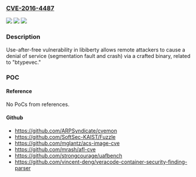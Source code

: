 ### [CVE-2016-4487](https://cve.mitre.org/cgi-bin/cvename.cgi?name=CVE-2016-4487)
![](https://img.shields.io/static/v1?label=Product&message=n%2Fa&color=blue)
![](https://img.shields.io/static/v1?label=Version&message=n%2Fa&color=blue)
![](https://img.shields.io/static/v1?label=Vulnerability&message=n%2Fa&color=brighgreen)

### Description

Use-after-free vulnerability in libiberty allows remote attackers to cause a denial of service (segmentation fault and crash) via a crafted binary, related to "btypevec."

### POC

#### Reference
No PoCs from references.

#### Github
- https://github.com/ARPSyndicate/cvemon
- https://github.com/SoftSec-KAIST/Fuzzle
- https://github.com/mglantz/acs-image-cve
- https://github.com/mrash/afl-cve
- https://github.com/strongcourage/uafbench
- https://github.com/vincent-deng/veracode-container-security-finding-parser

